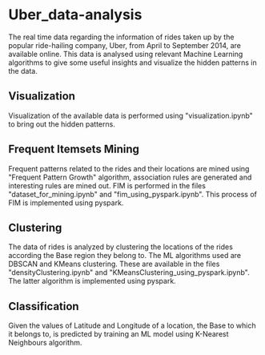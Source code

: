 # Uber_data-analysis
The real time data regarding the information of rides taken up by the popular ride-hailing company, Uber, from April to September 2014, are available online.
This data is analysed using relevant Machine Learning algorithms to give some useful insights and visualize the hidden patterns in the data.

## Visualization
Visualization of the available data is performed using "visualization.ipynb" to bring out the hidden patterns.

## Frequent Itemsets Mining
Frequent patterns related to the rides and their locations are mined using "Frequent Pattern Growth" algorithm, association rules are generated and interesting rules are mined out.
FIM is performed in the files "dataset_for_mining.ipynb" and "fim_using_pyspark.ipynb".
This process of FIM is implemented using pyspark.

## Clustering
The data of rides is analyzed by clustering the locations of the rides according the Base region they belong to. The ML algorithms used are DBSCAN and KMeans clustering.
These are available in the files "densityClustering.ipynb" and "KMeansClustering_using_pyspark.ipynb".
The latter algorithm is implemented using pyspark.

## Classification
Given the values of Latitude and Longitude of a location, the Base to which it belongs to, is predicted by training an ML model using K-Nearest Neighbours algorithm.
